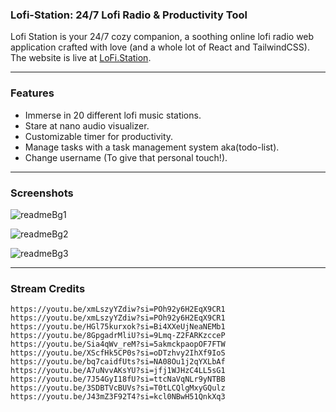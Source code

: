 ### Lofi-Station: 24/7 Lofi Radio & Productivity Tool

Lofi Station is your 24/7 cozy companion, a soothing online lofi radio web application crafted with love (and a whole lot of React and TailwindCSS). The website is live at [LoFi.Station](https://lofistation.vercel.app/).

---

### Features

- Immerse in 20 different lofi music stations.
- Stare at nano audio visualizer.
- Customizable timer for productivity.
- Manage tasks with a task management system aka(todo-list).
- Change username (To give that personal touch!).

---

### Screenshots


![readmeBg1](https://github.com/user-attachments/assets/a710e81a-4a24-4102-a6e8-44e73150cb62)


![readmeBg2](https://github.com/user-attachments/assets/4de127fb-caac-48b3-97aa-bef4e2f5ae9d)


![readmeBg3](https://github.com/user-attachments/assets/8e517f91-ad18-45af-87b5-47f8a6bc8075)

---

### Stream Credits

```
https://youtu.be/xmLszyYZdiw?si=POh92y6H2EqX9CR1
https://youtu.be/xmLszyYZdiw?si=POh92y6H2EqX9CR1
https://youtu.be/HGl75kurxok?si=Bi4XXeUjNeaNEMb1
https://youtu.be/8GpgadrMliU?si=9Lmq-Z2FARKzcceP
https://youtu.be/Sia4qWv_reM?si=5akmckpaopOF7FTW
https://youtu.be/XScfHk5CP0s?si=oDTzhvy2IhXf9IoS
https://youtu.be/bq7caidfUts?si=NA08Ou1j2qYXLbAf
https://youtu.be/A7uNvvAKsYU?si=jfj1WJHzC4LL5sG1
https://youtu.be/7J54GyI18fU?si=ttcNaVqNLr9yNTBB
https://youtu.be/3SDBTVcBUVs?si=T0tLCQlgMxyGQulz
https://youtu.be/J43mZ3F92T4?si=kcl0NBwH51QnkXq3
```
